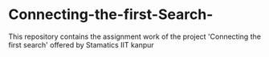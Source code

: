 # Connecting-the-first-Search-
This repository contains the assignment work of the project 'Connecting the first search' offered by Stamatics IIT kanpur
